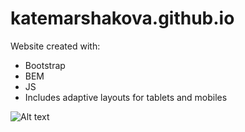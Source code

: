 # katemarshakova.github.io
Website created with:
* Bootstrap
* BEM
* JS
* Includes adaptive layouts for tablets and mobiles

![Alt text](images/shot.png?raw=true "katemarshakova.github.io")
